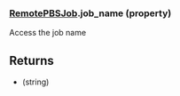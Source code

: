 ### [RemotePBSJob](RemotePBSJob.md).job_name (property)




Access the job name

Returns
----------
* (string)

